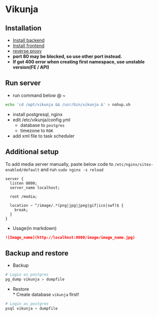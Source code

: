 # Vikunja

## Installation

- [Install backend](https://vikunja.io/docs/install-backend/)
- [Install frontend](https://vikunja.io/docs/install-frontend/#nginx)
- [reverse proxy](https://vikunja.io/docs/reverse-proxy/)
- **port 80 may be blocked, so use other port instead.**
- **If got 400 error when creating first namespace, use unstable version(FE / API)**

## Run server

- run command below @ ~

```bash
echo 'cd /opt/vikunja && /usr/bin/vikunja &' > nohup.sh
```

- install postgresql, nginx
- edit /etc/vikunja/config.yml
  - database to `postgres`
  - timezone to `ROK`
- add xml file to task scheduler

## Additional setup

To add media server manually, paste below code to `/etc/nginx/sites-enabled/default`
and run `sudo nginx -s reload`

```nginx
server {
  listen 8000;
  server_name localhost;

  root /media;

  location ~ ^/image/.*(png|jpg|jpeg|gif|ico|swf)$ {
    break;
  }
}
```

- Usage(in markdown)

```markdown
![Image_name](http://localhost:8000/image/image_name.jpg)
```

## Backup and restore

- Backup

```bash
# Login as postgres
pg_dump vikunja > dumpfile
```

- Restore  
  \* Create database `vikunja` first!

```bash
# Login as postgres
psql vikunja < dumpfile
```
